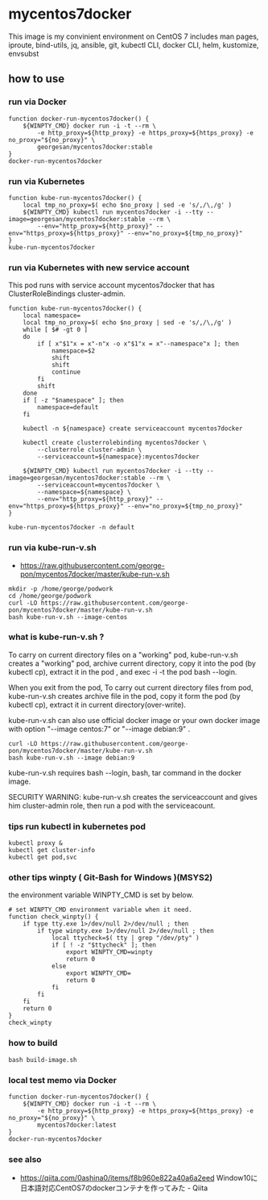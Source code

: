 # mycentos7docker

This image is my convinient environment on CentOS 7
includes man pages, iproute, bind-utils, jq, ansible, git, kubectl CLI, docker CLI, helm, kustomize, envsubst

## how to use

### run via Docker

```
function docker-run-mycentos7docker() {
    ${WINPTY_CMD} docker run -i -t --rm \
        -e http_proxy=${http_proxy} -e https_proxy=${https_proxy} -e no_proxy="${no_proxy}" \
        georgesan/mycentos7docker:stable
}
docker-run-mycentos7docker
```

### run via Kubernetes

```
function kube-run-mycentos7docker() {
    local tmp_no_proxy=$( echo $no_proxy | sed -e 's/,/\,/g' )
    ${WINPTY_CMD} kubectl run mycentos7docker -i --tty --image=georgesan/mycentos7docker:stable --rm \
        --env="http_proxy=${http_proxy}" --env="https_proxy=${https_proxy}" --env="no_proxy=${tmp_no_proxy}"
}
kube-run-mycentos7docker
```

### run via Kubernetes with new service account

This pod runs with service account mycentos7docker that has ClusterRoleBindings cluster-admin.

```
function kube-run-mycentos7docker() {
    local namespace=
    local tmp_no_proxy=$( echo $no_proxy | sed -e 's/,/\,/g' )
    while [ $# -gt 0 ]
    do
        if [ x"$1"x = x"-n"x -o x"$1"x = x"--namespace"x ]; then
            namespace=$2
            shift
            shift
            continue
        fi
        shift
    done
    if [ -z "$namespace" ]; then
        namespace=default
    fi

    kubectl -n ${namespace} create serviceaccount mycentos7docker

    kubectl create clusterrolebinding mycentos7docker \
        --clusterrole cluster-admin \
        --serviceaccount=${namespace}:mycentos7docker

    ${WINPTY_CMD} kubectl run mycentos7docker -i --tty --image=georgesan/mycentos7docker:stable --rm \
        --serviceaccount=mycentos7docker \
        --namespace=${namespace} \
        --env="http_proxy=${http_proxy}" --env="https_proxy=${https_proxy}" --env="no_proxy=${tmp_no_proxy}"
}

kube-run-mycentos7docker -n default
```


### run via kube-run-v.sh

* https://raw.githubusercontent.com/george-pon/mycentos7docker/master/kube-run-v.sh

```
mkdir -p /home/george/podwork
cd /home/george/podwork
curl -LO https://raw.githubusercontent.com/george-pon/mycentos7docker/master/kube-run-v.sh
bash kube-run-v.sh --image-centos
```

### what is kube-run-v.sh ?

To carry on current directory files on a "working" pod, 
kube-run-v.sh creates a "working" pod, archive current directory, copy it into the pod (by kubectl cp), extract it in the pod , and exec -i -t the pod bash --login.

When you exit from the pod, To carry out current directory files from pod,
kube-run-v.sh creates archive file in the pod, copy it form the pod (by kubectl cp), extract it in current directory(over-write).

kube-run-v.sh can also use official docker image or your own docker image with option "--image centos:7" or "--image debian:9" .

```
curl -LO https://raw.githubusercontent.com/george-pon/mycentos7docker/master/kube-run-v.sh
bash kube-run-v.sh --image debian:9
```

kube-run-v.sh requires bash --login, bash, tar command in the docker image.

SECURITY WARNING: kube-run-v.sh creates the serviceaccount and gives him cluster-admin role, 
then run a pod with the serviceacount.


### tips run kubectl in kubernetes pod

```
kubectl proxy &
kubectl get cluster-info
kubectl get pod,svc
```



### other tips winpty ( Git-Bash for Windows )(MSYS2)

the environment variable WINPTY_CMD is set by below.

```
# set WINPTY_CMD environment variable when it need.
function check_winpty() {
    if type tty.exe 1>/dev/null 2>/dev/null ; then
        if type winpty.exe 1>/dev/null 2>/dev/null ; then
            local ttycheck=$( tty | grep "/dev/pty" )
            if [ ! -z "$ttycheck" ]; then
                export WINPTY_CMD=winpty
                return 0
            else
                export WINPTY_CMD=
                return 0
            fi
        fi
    fi
    return 0
}
check_winpty

```

### how to build

```
bash build-image.sh
```

### local test memo via Docker

```
function docker-run-mycentos7docker() {
    ${WINPTY_CMD} docker run -i -t --rm \
        -e http_proxy=${http_proxy} -e https_proxy=${https_proxy} -e no_proxy="${no_proxy}" \
        mycentos7docker:latest
}
docker-run-mycentos7docker
```

### see also

* https://qiita.com/0ashina0/items/f8b960e822a40a6a2eed Window10に日本語対応CentOS7のdockerコンテナを作ってみた - Qiita





